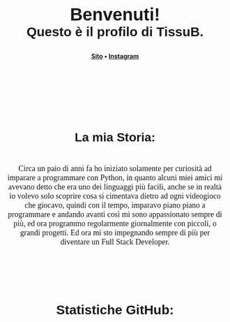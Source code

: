 <h1 align="center" style="text-decorations: none; text-align: center; font-size: 40px; font-family: Arial; margin-top: 100px; margin-bottom: 0px;"><br>Benvenuti!
<br>
</h1>


<h4 align="center" style="text-decorations: none; text-align: center; font-size: 30px; font-family: Arial; margin-top: 0px; margin-bottom: 0px">Questo è il profilo di <b>TissuB</b>.</p>
<h4>

<p align="center" style="margin-bottom: 105px;">
      <a href="https://tissub.com/">Sito</a> •
    <a href="https://www.instagram.com/cristo.damn/">Instagram</a>
</p>

<br>

<h3 align="center" style="text-decorations: none; text-align: center; font-size: 28px; font-family: arial; margin-top: 40px; margin-bottom: 10px">La mia Storia:</h3>
<br>

<p align="center" style="text-decorations: none; text-align: center; font-size: 18px; font-family: consolas; margin-bottom: 24px">
    Circa un paio di anni fa ho iniziato solamente per curiosità ad imparare a programmare con Python, in quanto alcuni miei amici mi avevano detto che era uno dei linguaggi più facili, anche se in realtà io volevo solo scoprire cosa si cimentava dietro ad ogni videogioco che giocavo, quindi con il tempo, imparavo piano piano a programmare e andando avanti così mi sono appassionato sempre di più, ed ora programmo regolarmente giornalmente con piccoli, o grandi progetti. Ed ora mi sto impegnando sempre di più per diventare un Full Stack Developer.
</p>
<br>


<br>
<h3 align="center" style="text-decorations: none; text-align: center; font-size: 30px; font-family: Arial; margin-top: 70px; margin-bottom: 10px">Statistiche GitHub:</h3>
<br>

